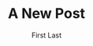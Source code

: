---
author: First Last
title: A New Post
description: A short description
image: https://unsplash.it/700/466
advertisment_link: https://google.com
advertisment_image: https://fillmurray.com/728/90
categories:
  - Sales
  - Marketing
---